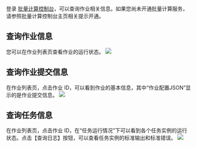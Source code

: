 登录 [批量计算控制台](https://console.cloud.tencent.com/batch/task)，可以查询作业相关信息。如果您尚未开通批量计算服务，请参照批量计算控制台主页相关提示开通。

## 查询作业信息
您可以在作业列表页查看作业的运行状态。
![](https://mc.qcloudimg.com/static/img/40bc7872da59780e1c9fff7a966bf91b/image.jpg)

## 查询作业提交信息
在作业列表页，点击作业 ID，可以看到作业的基本信息，其中“作业配置JSON”显示的是作业提交信息。
![](https://mc.qcloudimg.com/static/img/eaedb1cc3c5343d58f226ba44d08f4cb/image.jpg)

## 查询任务信息
在作业列表页，点击作业 ID，在“任务运行情况”下可以看到各个任务实例的运行状态。点击【查询日志】按钮，可以查看任务实例的标准输出和标准错误。
![](https://mc.qcloudimg.com/static/img/790c75ce893b2d3ed249276d56ac1bdb/image.jpg)
